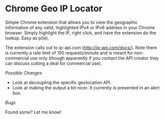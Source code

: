 # Chrome Geo IP Locator

Simple Chrome extension that allows you to view the geographic information of any valid, highlighted IPv4 or IPv6 address in your Chrome browser. Simply highlight the IP, right click, and have the extension do the lookup. Easy as pi(e).

The extension calls out to ip-api.com (http://ip-api.com/docs/).  Note there is currently a rate limit of 150 requests/minute and is meant for non-commercial use only (though apparently if you contact the API creator they can discuss cutting a deal for commercial use).

*Possible Changes*
- Look at decoupling the specific geolocation API.
- Look at making the output a bit nicer. It currently is presented in an alert box.

*Bugs*

Found some? Let me know!
